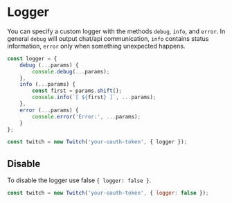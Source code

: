 # Logger

You can specify a custom logger with the methods `debug`, `info`, and `error`. In general `debug` will output chat/api communication, `info` contains status information, `error` only when something unexpected happens.

```javascript
const logger = {
    debug (...params) {
        console.debug(...params);
    },
    info (...params) {
        const first = params.shift();
        console.info(`[ ${first} ]`, ...params);
    },
    error (...params) {
        console.error('Error:', ...params);
    }
};

const twitch = new Twitch('your-oauth-token', { logger });
```

## Disable

To disable the logger use false `{ logger: false }`.

```javascript
const twitch = new Twitch('your-oauth-token', { logger: false });
```
